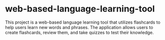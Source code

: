 # web-based-language-learning-tool
This project is a web-based language learning tool that utilizes flashcards to help users learn new words and phrases. The application allows users to create flashcards, review them, and take quizzes to test their knowledge.
